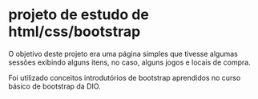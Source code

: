 # projeto de estudo de html/css/bootstrap

O objetivo deste projeto era uma página simples que tivesse algumas sessões exibindo alguns itens, no caso, alguns jogos e locais de compra. 

Foi utilizado conceitos introdutórios de bootstrap aprendidos no curso básico de bootstrap da DIO. 

